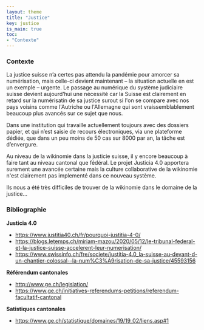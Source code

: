```yaml
---
layout: theme
title: "Justice"
key: justice
is_main: true
toc:
- "Contexte"
---
```


### Contexte
La justice suisse n’a certes pas attendu la pandémie pour amorcer sa numérisation, mais celle-ci devient maintenant – la situation actuelle en est un exemple – urgente. Le passage au numérique du système judiciaire suisse  devient aujourd’hui une nécessité car la Suisse est clairement en retard sur la numérisatin de sa justice surout si l'on se compare avec nos pays voisins comme l'Autriche ou l'Allemagne qui sont vraissemblablement beaucoup plus avancés sur ce sujet que nous. 

Dans une institution qui travaille actuellement toujours avec des dossiers papier, et qui n’est saisie de recours électroniques, via une plateforme dédiée, que dans un peu moins de 50 cas sur 8000 par an, la tâche est d’envergure.

Au niveau de la wikinomie dans la justicie suisse, il y encore beaucoup à faire tant au niveau cantonal que fédéral. Le projet Justicia 4.0 apportera surement une avancée certaine mais la culture collaborative de la wikinomie n'est clairement pas implementé dans ce nouveau système.

Ils nous a été très difficiles de trouver de la wikinomie dans le domaine de la justice... 

### Bibliographie


**Justicia 4.0**

* https://www.justitia40.ch/fr/pourquoi-justitia-4-0/
* https://blogs.letemps.ch/miriam-mazou/2020/05/12/le-tribunal-federal-et-la-justice-suisse-accelerent-leur-numerisation/
* https://www.swissinfo.ch/fre/societe/justitia-4.0_la-suisse-au-devant-d-un-chantier-colossal--la-num%C3%A9risation-de-sa-justice/45593156

**Référendum cantonales**

* http://www.ge.ch/legislation/
* https://www.ge.ch/initiatives-referendums-petitions/referendum-facultatif-cantonal

**Satistiques cantonales**

* https://www.ge.ch/statistique/domaines/19/19_02/liens.asp#1